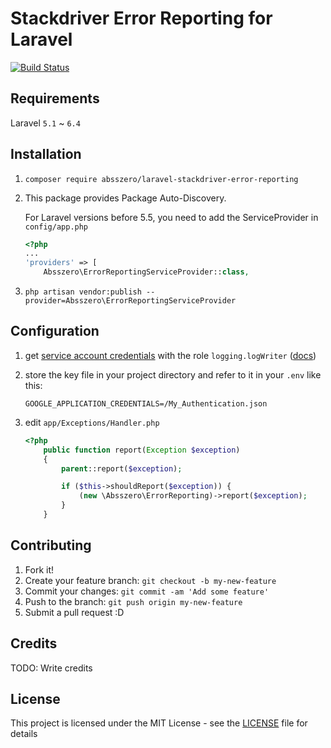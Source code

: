 # Stackdriver Error Reporting for Laravel

[![Build Status](https://travis-ci.org/absszero/laravel-stackdriver-error-reporting.svg?branch=master)](https://travis-ci.org/absszero/laravel-stackdriver-error-reporting)

## Requirements

Laravel `5.1` ~ `6.4`

## Installation

1. `composer require absszero/laravel-stackdriver-error-reporting`
2. This package provides Package Auto-Discovery.

    For Laravel versions before 5.5, you need to add the ServiceProvider in `config/app.php`
    ```php
    <?php
    ...
    'providers' => [
        Absszero\ErrorReportingServiceProvider::class,
    ```
3. `php artisan vendor:publish --provider=Absszero\ErrorReportingServiceProvider`

## Configuration
1. get [service account credentials](https://cloud.google.com/docs/authentication/getting-started) 
    with the role `logging.logWriter` ([docs](https://cloud.google.com/error-reporting/docs/iam?hl=en#iam_roles))
2. store the key file in your project directory and refer to it in your `.env` like this:
    ```
    GOOGLE_APPLICATION_CREDENTIALS=/My_Authentication.json
    ```
   
3. edit `app/Exceptions/Handler.php`
    ```php
    <?php
        public function report(Exception $exception)
        {
            parent::report($exception);

            if ($this->shouldReport($exception)) {
                (new \Absszero\ErrorReporting)->report($exception);
            }
        }
    ```

## Contributing

1. Fork it!
2. Create your feature branch: `git checkout -b my-new-feature`
3. Commit your changes: `git commit -am 'Add some feature'`
4. Push to the branch: `git push origin my-new-feature`
5. Submit a pull request :D

## Credits

TODO: Write credits

## License

This project is licensed under the MIT License - see the [LICENSE](LICENSE) file for details
